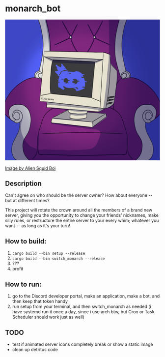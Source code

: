 # monarch_bot

![Profile Picture](monarch_bot_completed_pfp.png)

[Image by Alien Squid Boi](https://www.instagram.com/alien.squid.boi/)

## Description
Can't agree on who should be the server owner? How about everyone -- but at different times?

This project will rotate the crown around all the members of a brand new server, giving you the opportunity to change your friends' nicknames, make silly rules, or restructure the entire server to your every whim; whatever you want -- as long as it's your turn!

## How to build:
1) `cargo build --bin setup --release`
2) `cargo build --bin switch_monarch --release`
3) ???
4) profit

## How to run:
1) go to the Discord developer portal, make an application, make a bot, and then keep that token handy
2) run setup from your terminal, and then switch_monarch as needed (i have systemd run it once a day, since i use arch btw, but Cron or Task Scheduler should work just as well)

## TODO
* test if animated server icons completely break or show a static image
* clean up detritus code
